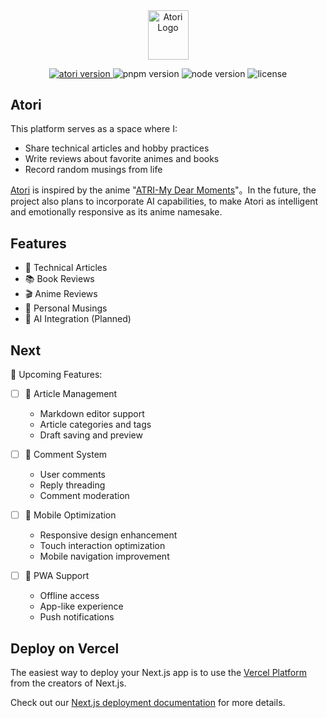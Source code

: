 <div align="center">
  <img src="public/atori.svg" alt="Atori Logo" width="65" height="78.6" />
  </br>
  <p>
    <a href="https://atori-ckjg.vercel.app/">
      <img src="https://img.shields.io/badge/Atori-v0.1.0-red" alt="atori version" />
    </a>
    <img src="https://img.shields.io/badge/pnpm-8.15.4-blue?logo=pnpm" alt="pnpm version" />
    <img src="https://img.shields.io/badge/node-v20.11.1-green?logo=node.js" alt="node version" />
    <img src="https://img.shields.io/badge/license-MIT-orange" alt="license" />
  </p>

  </p>
</div>

## Atori

This platform serves as a space where I:

- Share technical articles and hobby practices
- Write reviews about favorite animes and books
- Record random musings from life

[Atori](https://atori-ckjg.vercel.app/) is inspired by the anime "[ATRI-My Dear Moments](https://atri-animation.com/)"。In the future, the project also plans to incorporate AI capabilities, to make Atori as intelligent and emotionally responsive as its anime namesake.

## Features

- 📝 Technical Articles
- 📚 Book Reviews
- 🎬 Anime Reviews
- 💭 Personal Musings
- 🤖 AI Integration (Planned)

## Next

🚀 Upcoming Features:

- [ ] 📝 Article Management

  - Markdown editor support
  - Article categories and tags
  - Draft saving and preview

- [ ] 💬 Comment System

  - User comments
  - Reply threading
  - Comment moderation

- [ ] 📱 Mobile Optimization

  - Responsive design enhancement
  - Touch interaction optimization
  - Mobile navigation improvement

- [ ] 📲 PWA Support
  - Offline access
  - App-like experience
  - Push notifications

## Deploy on Vercel

The easiest way to deploy your Next.js app is to use the [Vercel Platform](https://vercel.com/new?utm_medium=default-template&filter=next.js&utm_source=create-next-app&utm_campaign=create-next-app-readme) from the creators of Next.js.

Check out our [Next.js deployment documentation](https://nextjs.org/docs/app/building-your-application/deploying) for more details.
